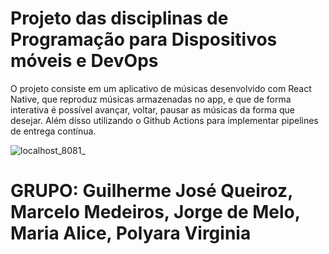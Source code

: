 # Projeto das disciplinas de Programação para Dispositivos móveis e DevOps
 O projeto consiste em um aplicativo de músicas desenvolvido com React Native, que reproduz músicas armazenadas no app,
 e que de forma interativa é possível avançar, voltar, pausar as músicas da forma que desejar. Além disso utilizando o Github Actions
 para implementar pipelines de entrega contínua.
 
![localhost_8081_](https://github.com/GuilhermeJQA/AppDeMusicas/assets/101995065/ab46bda0-0a20-4809-9b20-8c79a9af2c43)

# GRUPO: Guilherme José Queiroz, Marcelo Medeiros, Jorge de Melo, Maria Alice, Polyara Virginia
